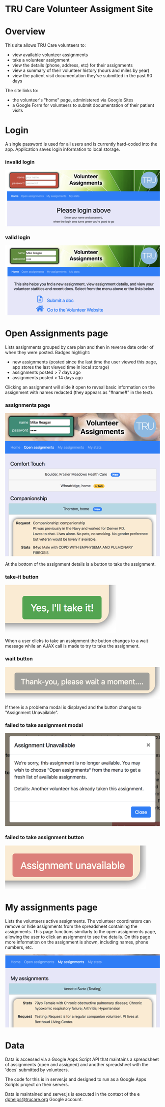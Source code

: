 # TRU Care Volunteer Assigment Site


# Overview

This site allows TRU Care volunteers to:
* view available volunteer assignments
* take a volunteer assignment
* view the details (phone, address, etc) for their assignments
* view a summary of their volunteer history (hours and miles by year)
* view the patient visit documentation they've submitted in the past 90 days  

The site links to:
* the volunteer's "home" page, administered via Google Sites
* a Google Form for volunteers to submit documentation of their patient visits


# Login

A single password is used for all users and is currently hard-coded into the
app.  Application saves login information to local storage.

### invalid login
![Example](screenshots/login-invalid.png)

### valid login
![Example](screenshots/login-valid.png)


# Open Assignments page

Lists assignments grouped by care plan and then in reverse date order of when
they were posted.  Badges highlight:
* new assignments (posted since the last time the user viewed this page, app
  stores the last viewed time in local storage)
* assignments posted > 7 days ago
* assignments posted > 14 days ago  

Clicking an assignment will slide it open to reveal basic information on the
assignment with names redacted (they appears as "#name#" in the text).

### assignments page
![Example](screenshots/open-assignments.png)

At the bottom of the assignment details is a button to take the assignment.

### take-it button
![Example](screenshots/take-it-btn.png)

When a user clicks to take an assignment the button changes to a wait message
while an AJAX call is made to try to take the assignment.  

### wait button
![Example](screenshots/take-it-wait-btn.png)

If there is a problema modal is displayed and the button changes to
"Assignment Unavailable".

### failed to take assignment modal
![Example](screenshots/take-it-failed-modal.png)

### failed to take assignment button
![ExampleÎ](screenshots/take-it-failed-btn.png)


# My assignments page

Lists the volunteers active assignments.  The volunteer coordinators can remove
or hide assignments from the spreadsheet containing the assignments.  This page
functions similiarly to the open assignments page, allowing the user to click
an assignment to see the details.  On this page more information on the
assignment is shown, including names, phone numbers, etc.

![ExampleÎ](screenshots/my-assignments.png)


# Data

Data is accessed via a Google Apps Script API that maintains a spreadsheet
of assignments (open and assigned) and another spreadsheet with the 'docs'
submitted by volunteers.

The code for this is in server.js and designed to run as a Google Apps Scripts
project on their servers.

Data is maintained and server.js is executed in the context of the e
dphelps@trucare.org Google account.
